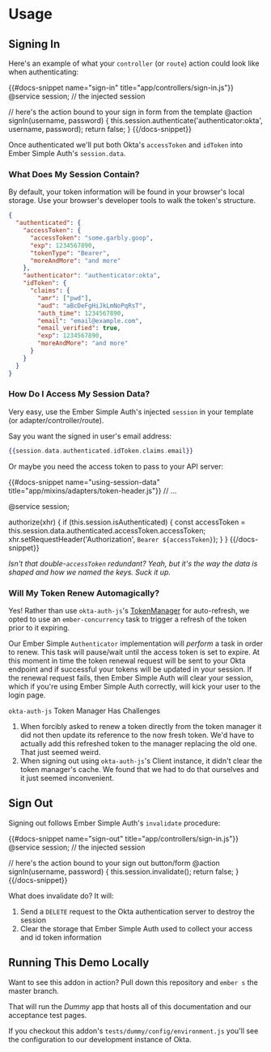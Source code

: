 # Usage

## Signing In

Here's an example of what your `controller` (or `route`) action could look like
when authenticating:

{{#docs-snippet name="sign-in" title="app/controllers/sign-in.js"}}
@service session; // the injected session

// here's the action bound to your sign in form from the template
@action signIn(username, password) {
this.session.authenticate('authenticator:okta', username, password);
return false;
}
{{/docs-snippet}}

Once authenticated we'll put both Okta's `accessToken` and `idToken` into Ember
Simple Auth's `session.data`.

### What Does My Session Contain?

By default, your token information will be found in your browser's local storage. Use your
browser's developer tools to walk the token's structure.

```json
{
  "authenticated": {
    "accessToken": {
      "accessToken": "some.garbly.goop",
      "exp": 1234567890,
      "tokenType": "Bearer",
      "moreAndMore": "and more"
    },
    "authenticator": "authenticator:okta",
    "idToken": {
      "claims": {
        "amr": ["pwd"],
        "aud": "aBcDeFgHiJkLmNoPqRsT",
        "auth_time": 1234567890,
        "email": "email@example.com",
        "email_verified": true,
        "exp": 1234567890,
        "moreAndMore": "and more"
      }
    }
  }
}
```

### How Do I Access My Session Data?

Very easy, use the Ember Simple Auth's injected `session` in your
template (or adapter/controller/route).

Say you want the signed in user's email address:

```handlebars
{{session.data.authenticated.idToken.claims.email}}
```

Or maybe you need the access token to pass to your API server:

{{#docs-snippet name="using-session-data" title="app/mixins/adapters/token-header.js"}}
// ...

@service session;

authorize(xhr) {
if (this.session.isAuthenticated) {
const accessToken = this.session.data.authenticated.accessToken.accessToken;
xhr.setRequestHeader('Authorization', `Bearer ${accessToken}`);
}
}
{{/docs-snippet}}

_Isn't that double-`accessToken` redundant? Yeah, but it's the way the data is shaped and
how we named the keys. Suck it up._

### Will My Token Renew Automagically?

Yes! Rather than use `okta-auth-js`'s [TokenManager](https://github.com/okta/okta-auth-js#tokenmanager)
for auto-refresh, we opted to use an `ember-concurrency` task to trigger a refresh of
the token prior to it expiring.

Our Ember Simple `Authenticator` implementation will _perform_ a task
in order to renew. This task will pause/wait until the access token is set to expire. At
this moment in time the token renewal request will be sent to your Okta endpoint
and if successful your tokens will be updated in your session. If the renewal
request fails, then Ember Simple Auth will clear your session, which if you're using
Ember Simple Auth correctly, will kick your user to the login page.

<div class="docs-bg-grey-lightest docs-border-l-4 docs-border-grey docs-text-grey-darker docs-p-4" role="alert">
  <p class="docs-font-bold"><code>okta-auth-js</code> Token Manager Has Challenges</p>
  <ol>
    <li>
      When forcibly asked to renew a token directly from the token manager it
      did not then update its reference to the now fresh token.  We'd
      have to actually add this refreshed token to the manager replacing the old one.
      That just seemed weird.
    </li>
    <li>
      When signing out using <code>okta-auth-js</code>'s Client instance, it didn't clear
      the token manager's cache.  We found that we had to do that ourselves and it
      just seemed inconvenient.
    </li>
  </ol>
</div>

## Sign Out

Signing out follows Ember Simple Auth's `invalidate` procedure:

{{#docs-snippet name="sign-out" title="app/controllers/sign-in.js"}}
@service session; // the injected session

// here's the action bound to your sign out button/form
@action signIn(username, password) {
this.session.invalidate();
return false;
}
{{/docs-snippet}}

What does invalidate do? It will:

1. Send a `DELETE` request to the Okta authentication server
   to destroy the session
1. Clear the storage that Ember Simple Auth used to collect
   your access and id token information

## Running This Demo Locally

Want to see this addon in action? Pull down this repository and `ember s` the master branch.

That will run the _Dummy_ app that hosts all of this documentation and our acceptance
test pages.

If you checkout this addon's `tests/dummy/config/environment.js` you'll see the
configuration to our development instance of Okta.
